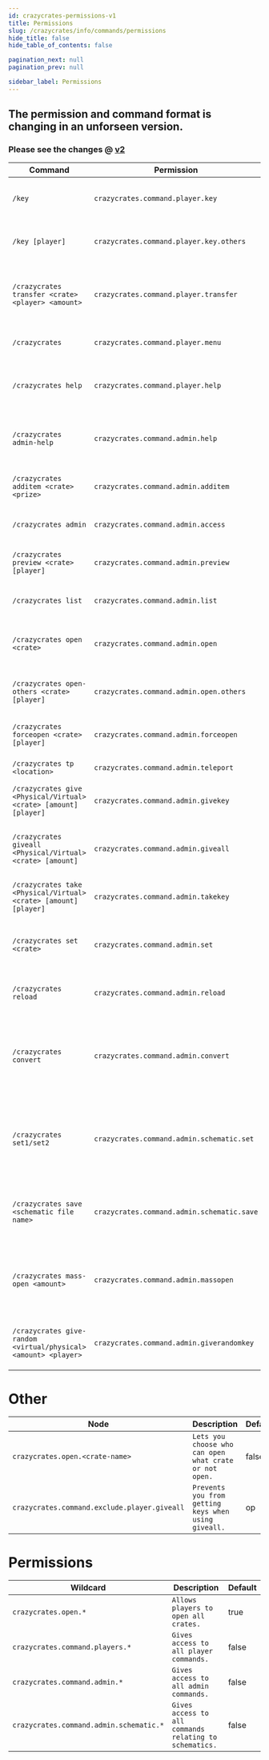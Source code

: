 ```yaml
---
id: crazycrates-permissions-v1
title: Permissions
slug: /crazycrates/info/commands/permissions
hide_title: false
hide_table_of_contents: false

pagination_next: null
pagination_prev: null

sidebar_label: Permissions
---
```

## The permission and command format is changing in an unforseen version.
### Please see the changes @ [v2](v2/permissions)

Command|Permission|Description|Default
---|---|---|---
`/key`|`crazycrates.command.player.key`|Check the number of keys you have.|true
`/key [player]`|`crazycrates.command.player.key.others`|Check the number of keys a player has.|op
`/crazycrates transfer <crate> <player> <amount>`|`crazycrates.command.player.transfer`|Allows players to send virtual keys to another player.|op
`/crazycrates`|`crazycrates.command.player.menu`|Opens the primary crate menu.|true
`/crazycrates help`|`crazycrates.command.player.help`|Shows all player commands for CrazyCrates.|true
`/crazycrates admin-help`|`crazycrates.command.admin.help`|Shows all admin commands for CrazyCrates.|op
`/crazycrates additem <crate> <prize>`|`crazycrates.command.admin.additem`|Add items in-game to a prize in a crate.|op
`/crazycrates admin`|`crazycrates.command.admin.access`|Opens the Admin Keys GUI.|op
`/crazycrates preview <crate> [player]`|`crazycrates.command.admin.preview`|Opens the preview of a crate for a player.|op
`/crazycrates list`|`crazycrates.command.admin.list`|Displays a list of all crates.|op
`/crazycrates open <crate>`|`crazycrates.command.admin.open`|Tries to open a crate for yourself if you have a key.|op
`/crazycrates open-others <crate> [player]`|`crazycrates.command.admin.open.others`|Tries to open a crate for a player if they have a key.|op
`/crazycrates forceopen <crate> [player]`|`crazycrates.command.admin.forceopen`|Opens a crate for a player for free.|op
`/crazycrates tp <location>`|`crazycrates.command.admin.teleport`|Teleport to a crate.|op
`/crazycrates give <Physical/Virtual> <crate> [amount] [player]`|`crazycrates.command.admin.givekey`|Give a key(s) to a player to use on a crate.|op
`/crazycrates giveall <Physical/Virtual> <crate> [amount]`|`crazycrates.command.admin.giveall`|Gives all online players keys to use on a crate.|op
`/crazycrates take <Physical/Virtual> <crate> [amount] [player]`|`crazycrates.command.admin.takekey`|Allows you to take keys from a player.|op
`/crazycrates set <crate>`|`crazycrates.command.admin.set`|Set a block you are looking at as the specified crate.|op
`/crazycrates reload`|`crazycrates.command.admin.reload`|Reloads the configuration and data files.|op
`/crazycrates convert`|`crazycrates.command.admin.convert`|Tries to convert supported plugin's crate files into crazy crate's crate files.|op
`/crazycrates set1/set2`|`crazycrates.command.admin.schematic.set`|Set position #1 or #2 for when making a new schematic for quadcrates.|op
`/crazycrates save <schematic file name>`|`crazycrates.command.admin.schematic.save`|Save the new schematic file to the schematics folder.|op
`/crazycrates mass-open <amount>`|`crazycrates.command.admin.massopen`|Mass opens crates. Defaults to 10 but can be changed in the crate config files.|op
`/crazycrates give-random <virtual/physical> <amount> <player>`|`crazycrates.command.admin.giverandomkey`|Gives a random key out of all the crates available.|op

# Other
Node|Description|Default
---|---|---
`crazycrates.open.<crate-name>`|`Lets you choose who can open what crate or not open.`|false
`crazycrates.command.exclude.player.giveall`|`Prevents you from getting keys when using giveall.`|op

# Permissions
Wildcard|Description|Default
---|---|---
`crazycrates.open.*`|`Allows players to open all crates.`|true
`crazycrates.command.players.*`|`Gives access to all player commands.`|false
`crazycrates.command.admin.*`|`Gives access to all admin commands.`|false
`crazycrates.command.admin.schematic.*`|`Gives access to all commands relating to schematics.`|false
